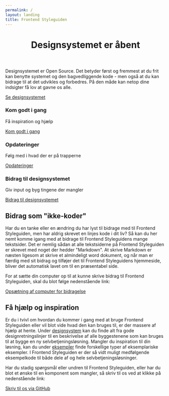 ```yaml
---
permalink: /
layout: landing
title: Frontend Styleguiden
---
```


<div class="row mb-md-7">
  <div class="col-12 styleguide-content content">
    <header>
      <h1>Designsystemet er åbent</h1>
    </header>
    <p class="font-lead">
      Designsystemet er Open Source. Det betyder først og fremmest at du frit kan benytte systemet og den bagvedliggende kode - men også at du kan bidrage til at det udvikles og forbedres. På den måde kan netop dine indsigter få lov at gavne os alle.
    </p>
    <p class="font-lead">
      <a href="{{ site.baseurl }}/components/">Se designsystemet</a>
    </p>
  </div>
  <div class="col-12 col-md-4">
    <div class="card">
        <div class="card-header">
            <h3>Kom godt i gang</h3>
            <p>Få inspiration og hjælp</p>
        </div>
        <div class="card-block card-content card-center">
          <div>
            <i class="mdi mdi-thumb-up-outline mdi-48px"></i>
          </div>
        </div>
        <div class="card-action">
            <a href="{{ site.baseurl }}/getting-started/">Kom godt i gang</a>
        </div>
    </div>
  </div>
  <div class="col-12 col-md-4">
    <div class="card">
        <div class="card-header">
            <h3>Opdateringer</h3>
            <p>Følg med i hvad der er på trapperne</p>
        </div>
        <div class="card-block card-content card-center">
            <i class="mdi mdi-autorenew mdi-48px"></i>
        </div>
        <div class="card-action">
            <a href="{{ site.baseurl }}/whats-new/product-roadmap/">Opdateringer</a>
        </div>
    </div>
  </div>
  <div class="col-12 col-md-4">
    <div class="card">
        <div class="card-header">
            <h3>Bidrag til designsystemet</h3>
            <p>Giv input og byg tingene der mangler</p>
        </div>
        <div class="card-block card-content card-center">
            <i class="mdi mdi-source-branch mdi-48px"></i>
        </div>
        <div class="card-action">
            <a href="{{ site.baseurl }}/getting-started/bidrag-til-designsystemet/">Bidrag til designsystemet</a>
        </div>
    </div>
  </div>
</div>
<div class="row">
  <div class="col-12 col-md-6 content">
    <h2>Bidrag som &quot;ikke-koder&quot;</h2>
    <p>Har du en tanke eller en ændring du har lyst til bidrage med til Frontend Styleguiden, men har aldrig skrevet en linjes kode i dit liv? Så kan du her nemt komme igang med at bidrage til Frontend Styleguidens mange tekstsider. Det er nemlig sådan at alle tekstsiderne på Frontend Styleguiden er skrevet med noget der hedder "Markdown". At skrive Markdown er næsten ligesom at skrive et almindeligt word dokument, og når man er færdig med sit bidrag og tilføjer det til Frontend Styleguidens hjemmeside, bliver det automatisk lavet om til en præsentabel side.</p>
    <p>For at sætte din computer op til at kunne skrive bidrag til Frontend Styleguiden, skal du blot følge nedenstående link:</p>
    <p><a href="{{ site.baseurl }}/getting-started/bidrag-til-designsystemet/#bidrag-til-Styleguiden-uden-kendskab-til-kode">Opsætning af computer for bidragelse</a></p>
  </div>
  <div class="col-12 col-md-6 content">
    <h2>Få hjælp og inspiration</h2>
    <p>Er du i tvivl om hvordan du kommer i gang med at bruge Frontend Styleguiden eller vil blot vide hvad den kan bruges til, er der massere af hjælp at hente. Under <a href="{{site.baseurl}}/components/">designsystem</a> kan du finde alt fra gode designretningslinjer til en beskrivelse af alle byggestenene som kan bruges til at bygge en ny selvbetjeningsløsning. Mangler du inspiration til din løsning, kan du under <a href="{{site.baseurl}}/page-templates/eksemplariske-eksempler/">eksempler</a> finde forskellige typer af eksemplariske eksempler. I Frontend Styleguiden er der så vidt muligt medfølgende eksempelkode til både dele af og hele selvbetjeningsløsninger.</p>
    <p>Har du stadig spørgsmål eller undren til Frontend Styleguiden, eller har du blot et ønske til en komponent som mangler, så skriv til os ved at klikke på nedenstående link:</p>
    <p><a href="https://github.com/FSGpilot/frontend-styleguide-poc/issues">Skriv til os via GitHub</a></p>
  </div>
</div>

